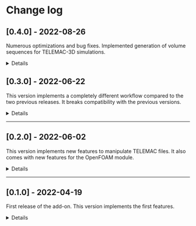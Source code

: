 # Change log

## [0.4.0] - 2022-08-26

Numerous optimizations and bug fixes.
Implemented generation of volume sequences for TELEMAC-3D simulations.

<details><summary>Details</summary>

### Added

No detail available.

### Fixed

No detail available.

### Changed

No detail available.

</details>

## [0.3.0] - 2022-06-22

This version implements a completely different workflow compared to the two previous releases.
It breaks compatibility with the previous versions.

<details><summary>Details</summary>

### Added

No detail available.

### Changed

No detail available.
    
</details>

--------------------------------------------------------------------------------

## [0.2.0] - 2022-06-02

This version implements new features to manipulate TELEMAC files.
It also comes with new features for the OpenFOAM module.

<details><summary>Details</summary>

### Added

No detail available.

### Fixed

No detail available.

### Changed

No detail available.

</details>

--------------------------------------------------------------------------------

## [0.1.0] - 2022-04-19

First release of the add-on. This version implements the first features.

<details><summary>Details</summary>

### Added

No detail available.

</details>